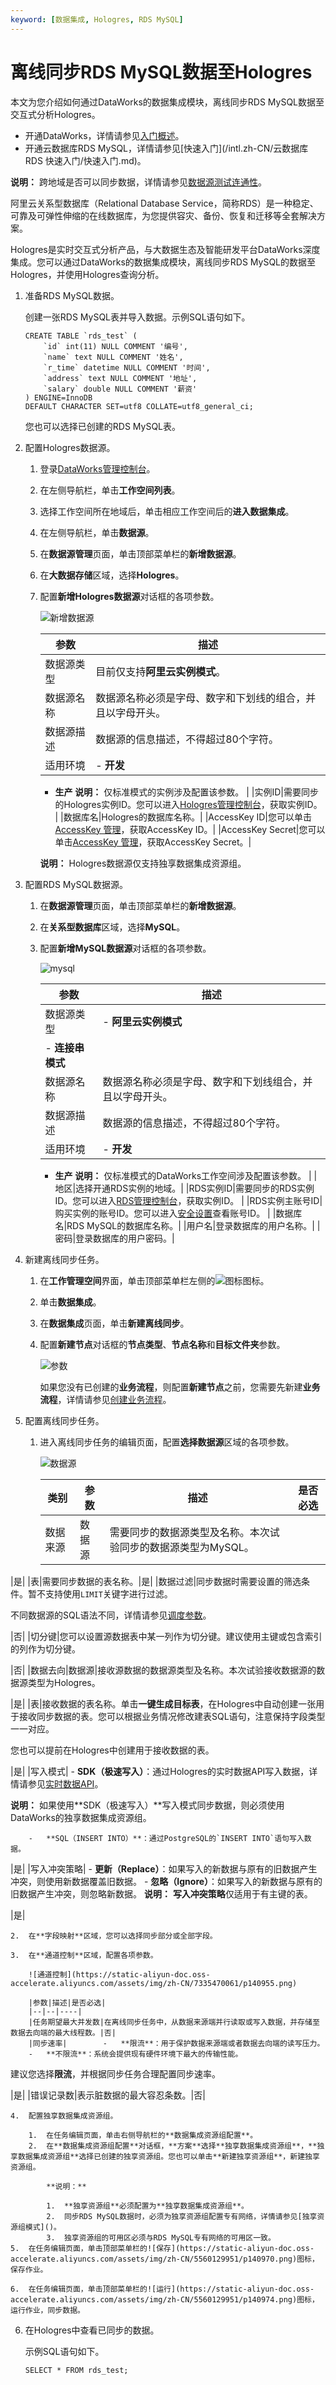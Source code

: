 ```yaml
---
keyword: [数据集成, Hologres, RDS MySQL]
---
```


# 离线同步RDS MySQL数据至Hologres

本文为您介绍如何通过DataWorks的数据集成模块，离线同步RDS MySQL数据至交互式分析Hologres。

-   开通DataWorks，详情请参见[入门概述]()。
-   开通云数据库RDS MySQL，详情请参见[快速入门](/intl.zh-CN/云数据库 RDS 快速入门/快速入门.md)。

**说明：** 跨地域是否可以同步数据，详情请参见[数据源测试连通性]()。

阿里云关系型数据库（Relational Database Service，简称RDS）是一种稳定、可靠及可弹性伸缩的在线数据库，为您提供容灾、备份、恢复和迁移等全套解决方案。

Hologres是实时交互式分析产品，与大数据生态及智能研发平台DataWorks深度集成。您可以通过DataWorks的数据集成模块，离线同步RDS MySQL的数据至Hologres，并使用Hologres查询分析。

1.  准备RDS MySQL数据。

    创建一张RDS MySQL表并导入数据。示例SQL语句如下。

    ```
    CREATE TABLE `rds_test` (
        `id` int(11) NULL COMMENT '编号',
        `name` text NULL COMMENT '姓名',
        `r_time` datetime NULL COMMENT '时间',
        `address` text NULL COMMENT '地址',
        `salary` double NULL COMMENT '薪资'
    ) ENGINE=InnoDB
    DEFAULT CHARACTER SET=utf8 COLLATE=utf8_general_ci;
    ```

    您也可以选择已创建的RDS MySQL表。

2.  配置Hologres数据源。

    1.  登录[DataWorks管理控制台](https://workbench.data.aliyun.com/console?#/)。

    2.  在左侧导航栏，单击**工作空间列表**。

    3.  选择工作空间所在地域后，单击相应工作空间后的**进入数据集成**。

    4.  在左侧导航栏，单击**数据源**。

    5.  在**数据源管理**页面，单击顶部菜单栏的**新增数据源**。

    6.  在**大数据存储**区域，选择**Hologres**。

    7.  配置**新增Hologres数据源**对话框的各项参数。

        ![新增数据源](https://static-aliyun-doc.oss-accelerate.aliyuncs.com/assets/img/zh-CN/1096705061/p139621.png)

        |参数|描述|
        |--|--|
        |数据源类型|目前仅支持**阿里云实例模式**。|
        |数据源名称|数据源名称必须是字母、数字和下划线的组合，并且以字母开头。|
        |数据源描述|数据源的信息描述，不得超过80个字符。|
        |适用环境|        -   **开发**
        -   **生产**
**说明：** 仅标准模式的实例涉及配置该参数。 |
        |实例ID|需要同步的Hologres实例ID。您可以进入[Hologres管理控制台](https://hologram.console.aliyun.com/#/instance)，获取实例ID。 |
        |数据库名|Hologres的数据库名称。|
        |AccessKey ID|您可以单击[AccessKey 管理](https://usercenter.console.aliyun.com/?spm=5176.2020520153.nav-right.dak.3bcf415dCWGUBj#/manage/ak)，获取AccessKey ID。|
        |AccessKey Secret|您可以单击[AccessKey 管理](https://usercenter.console.aliyun.com/?spm=5176.2020520153.nav-right.dak.3bcf415dCWGUBj#/manage/ak)，获取AccessKey Secret。|

        **说明：** Hologres数据源仅支持独享数据集成资源组。

3.  配置RDS MySQL数据源。

    1.  在**数据源管理**页面，单击顶部菜单栏的**新增数据源**。

    2.  在**关系型数据库**区域，选择**MySQL**。

    3.  配置**新增MySQL数据源**对话框的各项参数。

        ![mysql](https://static-aliyun-doc.oss-accelerate.aliyuncs.com/assets/img/zh-CN/4560129951/p161226.png)

        |参数|描述|
        |--|--|
        |数据源类型|        -   **阿里云实例模式**
        -   **连接串模式** |
        |数据源名称|数据源名称必须是字母、数字和下划线组合，并且以字母开头。|
        |数据源描述|数据源的信息描述，不得超过80个字符。|
        |适用环境|        -   **开发**
        -   **生产**
**说明：** 仅标准模式的DataWorks工作空间涉及配置该参数。 |
        |地区|选择开通RDS实例的地域。|
        |RDS实例ID|需要同步的RDS实例ID。您可以进入[RDS管理控制台](https://rdsnext.console.aliyun.com/#/rdsList/cn-shanghai/basic/)，获取实例ID。 |
        |RDS实例主账号ID|购买实例的账号ID。您可以进入[安全设置](https://account.console.aliyun.com/?spm=a1z3jh.11711356.0.0.72765dbadasqzc#/secure)查看账号ID。 |
        |数据库名|RDS MySQL的数据库名称。|
        |用户名|登录数据库的用户名称。|
        |密码|登录数据库的用户密码。|

4.  新建离线同步任务。

    1.  在**工作管理空间**界面，单击顶部菜单栏左侧的![图标](https://static-aliyun-doc.oss-accelerate.aliyuncs.com/assets/img/zh-CN/4560129951/p139848.png)图标。

    2.  单击**数据集成**。

    3.  在**数据集成**页面，单击**新建离线同步**。

    4.  配置**新建节点**对话框的**节点类型**、**节点名称**和**目标文件夹**参数。

        ![参数](https://static-aliyun-doc.oss-accelerate.aliyuncs.com/assets/img/zh-CN/4560129951/p139854.png)

        如果您没有已创建的**业务流程**，则配置**新建节点**之前，您需要先新建**业务流程**，详情请参见[创建业务流程]()。

5.  配置离线同步任务。

    1.  进入离线同步任务的编辑页面，配置**选择数据源**区域的各项参数。

        ![数据源](https://static-aliyun-doc.oss-accelerate.aliyuncs.com/assets/img/zh-CN/4560129951/p140870.png)

        |类别|参数|描述|是否必选|
        |--|--|--|----|
        |数据来源|数据源|需要同步的数据源类型及名称。本次试验同步的数据源类型为MySQL。

|是|
        |表|需要同步数据的表名称。|是|
        |数据过滤|同步数据时需要设置的筛选条件。暂不支持使用`LIMIT`关键字进行过滤。

不同数据源的SQL语法不同，详情请参见[调度参数]()。

|否|
        |切分键|您可以设置源数据表中某一列作为切分键。建议使用主键或包含索引的列作为切分键。

|否|
        |数据去向|数据源|接收源数据的数据源类型及名称。本次试验接收数据源的数据源类型为Hologres。

|是|
        |表|接收数据的表名称。单击**一键生成目标表**，在Hologres中自动创建一张用于接收同步数据的表。您可以根据业务情况修改建表SQL语句，注意保持字段类型一一对应。

您也可以提前在Hologres中创建用于接收数据的表。

|是|
        |写入模式|        -   **SDK（极速写入）**：通过Hologres的实时数据API写入数据，详情请参见[实时数据API](/intl.zh-CN/数据接入/大数据/实时计算Flink版/Blink独享集群（原产品线）/实时数据API.md)。

**说明：** 如果使用**SDK（极速写入）**写入模式同步数据，则必须使用DataWorks的独享数据集成资源组。

        -   **SQL（INSERT INTO）**：通过PostgreSQL的`INSERT INTO`语句写入数据。
|是|
        |写入冲突策略|        -   **更新（Replace）**：如果写入的新数据与原有的旧数据产生冲突，则使用新数据覆盖旧数据。
        -   **忽略（Ignore）**：如果写入的新数据与原有的旧数据产生冲突，则忽略新数据。
**说明：** **写入冲突策略**仅适用于有主键的表。

|是|

    2.  在**字段映射**区域，您可以选择同步部分或全部字段。

    3.  在**通道控制**区域，配置各项参数。

        ![通道控制](https://static-aliyun-doc.oss-accelerate.aliyuncs.com/assets/img/zh-CN/7335470061/p140955.png)

        |参数|描述|是否必选|
        |--|--|----|
        |任务期望最大并发数|在离线同步任务中，从数据来源端并行读取或写入数据，并存储至数据去向端的最大线程数。|否|
        |同步速率|        -   **限流**：用于保护数据来源端或者数据去向端的读写压力。
        -   **不限流**：系统会提供现有硬件环境下最大的传输性能。
建议您选择**限流**，并根据同步任务合理配置同步速率。

|是|
        |错误记录数|表示脏数据的最大容忍条数。|否|

    4.  配置独享数据集成资源组。

        1.  在任务编辑页面，单击右侧导航栏的**数据集成资源组配置**。
        2.  在**数据集成资源组配置**对话框，**方案**选择**独享数据集成资源组**，**独享数据集成资源组**选择已创建的独享资源组。您也可以单击**新建独享资源组**，新建独享资源组。

            **说明：**

            1.  **独享资源组**必须配置为**独享数据集成资源组**。
            2.  同步RDS MySQL数据时，必须为独享资源组配置专有网络，详情请参见[独享资源组模式]()。
            3.  独享资源组的可用区必须与RDS MySQL专有网络的可用区一致。
    5.  在任务编辑页面，单击顶部菜单栏的![保存](https://static-aliyun-doc.oss-accelerate.aliyuncs.com/assets/img/zh-CN/5560129951/p140970.png)图标，保存作业。

    6.  在任务编辑页面，单击顶部菜单栏的![运行](https://static-aliyun-doc.oss-accelerate.aliyuncs.com/assets/img/zh-CN/5560129951/p140974.png)图标，运行作业，同步数据。

6.  在Hologres中查看已同步的数据。

    示例SQL语句如下。

    ```
    SELECT * FROM rds_test;
    ```


